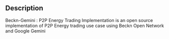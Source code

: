 ## Description

Beckn-Gemini : P2P Energy Trading Implementation is an open source implementation of P2P Energy trading use case using Beckn Open Network and Google Gemini

